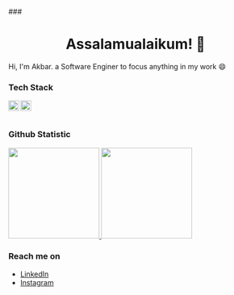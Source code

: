###<h1 align='center'> Assalamualaikum! 👋</h1>

Hi, I'm Akbar. a Software Enginer to focus anything in my work 😄

<!--
**akbarpambudiutomo/akbarpambudiutomo** is a ✨ _special_ ✨ repository because its `README.md` (this file) appears on your GitHub profile.

Here are some ideas to get you started:

- 🔭 I’m currently working on ...
- 🌱 I’m currently learning ...
- 👯 I’m looking to collaborate on ...
- 🤔 I’m looking for help with ...
- 💬 Ask me about ...
- 📫 How to reach me: ...
- 😄 Pronouns: ...
- ⚡ Fun fact: ...
-->
### Tech Stack
  <a href="https://www.java.com/"><img align="left" alt="Java" title="Java" width="21px" src="https://user-images.githubusercontent.com/57354058/192750042-ac8cef17-a461-424f-9905-fdd5ca8edd15.png" /></a>
  <a href="https://www.php.net/"><img align="left" alt="Php" title="Php" width="21px" src="https://www.php.net/images/logos/new-php-logo.png" /></a>
  <!--<a href="https://dart.dev/"><img align="left" alt="Dart" title="Dart" width="21px" src="https://dart.dev/assets/img/shared/dart/logo+text/horizontal/white.svg" /></a>-->
  <br>
  <br>
  
### Github Statistic
<p align="left">
<a href="https://github.com/akbarpambudiutomo">
  <img height="180em" src="https://github-readme-stats-eight-theta.vercel.app/api?username=akbarpambudiutomo&show_icons=true&theme=algolia&include_all_commits=true&count_private=true"/>
  <img height="180em" src="https://github-readme-stats-eight-theta.vercel.app/api/top-langs/?username=akbarpambudiutomo&layout=compact&langs_count=8&theme=algolia"/>
</a>
</p>

### Reach me on
- <a href="https://linkedin.com/in/akbar-pambudi-utomo/">LinkedIn</a>
- <a href="https://Instagram.com/mr.pambudi">Instagram</a>
